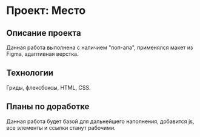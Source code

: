 # Проект: Место

## Описание проекта
Данная работа выполнена с наличием "поп-апа", применялся макет из Figma, адаптивная верстка.

## Технологии
Гриды, флексбоксы, HTML, CSS.

## Планы по доработке
Данная работа будет базой для дальнейшего наполнения, добавится js, все элементы и ссылки станут рабочими.  
